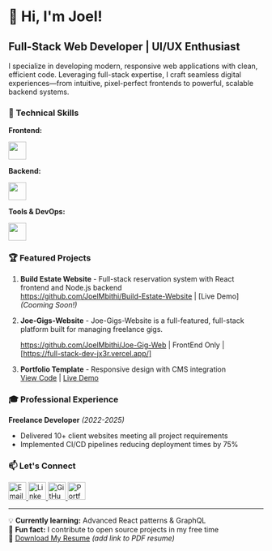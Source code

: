 # 👋 Hi, I'm Joel!

## Full-Stack Web Developer | UI/UX Enthusiast

I specialize in developing modern, responsive web applications with clean, efficient code. Leveraging full-stack expertise, I craft seamless digital experiences—from intuitive, pixel-perfect frontends to powerful, scalable backend systems.

### 🔧 Technical Skills

**Frontend:**  
<div align="left">
  <img src="https://skillicons.dev/icons?i=html,css,js,react,tailwind,figma" style="height: 35px;" />
</div>

**Backend:**  
<div align="left">
  <img src="https://skillicons.dev/icons?i=nodejs,express,postgres,mongodb" style="height: 35px;" />
</div>

**Tools & DevOps:**  
<div align="left">
  <img src="https://skillicons.dev/icons?i=git,github,vscode,netlify,vercel" style="height: 35px;" />
</div>

### 🏆 Featured Projects

1. **Build Estate Website** - Full-stack reservation system with React frontend and Node.js backend  
https://github.com/JoelMbithi/Build-Estate-Website | [Live Demo] *(Cooming Soon!)*

2. **Joe-Gigs-Website** - Joe-Gigs-Website is a  full-featured, full-stack platform built for managing freelance gigs.
   
   https://github.com/JoelMbithi/Joe-Gig-Web | FrontEnd Only | [https://full-stack-dev-jx3r.vercel.app/]
   
 
4. **Portfolio Template** - Responsive design with CMS integration  
   [View Code](#) | [Live Demo](#)



### 🎓 Professional Experience  

**Freelance Developer** *(2022-2025)*  
- Delivered 10+ client websites meeting all project requirements  
- Implemented CI/CD pipelines reducing deployment times by 75%  



### 📫 Let's Connect

<div align="left">
  <a href="mailto:joellembithi@gmail.com" target="_blank">
    <img src="https://skillicons.dev/icons?i=gmail" style="height: 35px;" alt="Email" />
  </a>
  <a href="https://www.linkedin.com/in/joel-mbithi-84bab9278/" target="_blank">
    <img src="https://skillicons.dev/icons?i=linkedin" style="height: 35px;" alt="LinkedIn" />
  </a>
  <a href="https://github.com/JoelMbithi" target="_blank">
    <img src="https://skillicons.dev/icons?i=github" style="height: 35px;" alt="GitHub" />
  </a>
  <a href="https://yourportfolio.com" target="_blank">
    <img src="https://skillicons.dev/icons?i=netlify" style="height: 35px;" alt="Portfolio" />
  </a>
</div>

---

💡 **Currently learning:** Advanced React patterns & GraphQL  
🌱 **Fun fact:** I contribute to open source projects in my free time  
📝 [Download My Resume](#) *(add link to PDF resume)*
